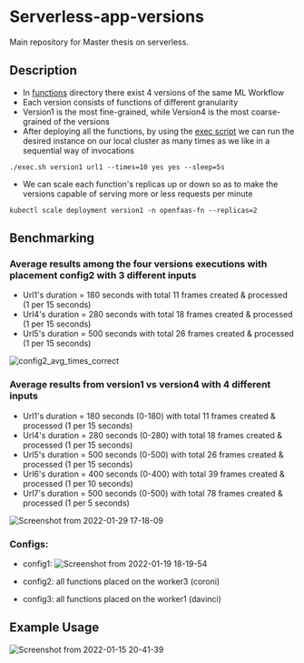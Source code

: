# Serverless-app-versions

Main repository for Master thesis on serverless.

## Description
* In [functions](https://github.com/dimgiagos44/Serverless-app-versions/tree/main/functions) directory there exist 4 versions of the same ML Workflow
* Each version consists of functions of different granularity
* Version1 is the most fine-grained, while Version4 is the most coarse-grained of the versions
* After deploying all the functions, by using the [exec script](https://github.com/dimgiagos44/Serverless-app-versions/blob/main/exec.sh)
we can run the desired instance on our local cluster as many times as we like in a sequential way of invocations
```
./exec.sh version1 url1 --times=10 yes yes --sleep=5s
```
* We can scale each function's replicas up or down so as to make the versions capable
of serving more or less requests per minute
```
kubectl scale deployment version1 -n openfaas-fn --replicas=2
```
## Benchmarking
### Average results among the four versions executions with placement config2 with 3 different inputs
* Url1's duration = 180 seconds with total 11 frames created & processed (1 per 15 seconds)
* Url4's duration = 280 seconds with total 18 frames created & processed (1 per 15 seconds)
* Url5's duration = 500 seconds with total 26 frames created & processed (1 per 15 seconds)

![config2_avg_times_correct](https://user-images.githubusercontent.com/57920951/150394887-3a1671ee-3b2f-4cff-99b8-740d7c56ca58.png)

### Average results from version1 vs version4 with 4 different inputs
* Url1's duration = 180 seconds (0-180) with total 11 frames created & processed (1 per 15 seconds)
* Url4's duration = 280 seconds (0-280) with total 18 frames created & processed (1 per 15 seconds)
* Url5's duration = 500 seconds (0-500) with total 26 frames created & processed (1 per 15 seconds)
* Url6's duration = 400 seconds (0-400) with total 39 frames created & processed (1 per 10 seconds)
* Url7's duration = 500 seconds (0-500) with total 78 frames created & processed (1 per 5 seconds)

![Screenshot from 2022-01-29 17-18-09](https://user-images.githubusercontent.com/57920951/151666467-e3acbffa-8c5b-4bf3-9579-c742d8a6cb82.png)

### Configs:
* config1: 
![Screenshot from 2022-01-19 18-19-54](https://user-images.githubusercontent.com/57920951/150173762-df3fed45-af57-4b42-ae7e-8a4f12027855.png)

* config2: 
all functions placed on the worker3 (coroni) 

* config3: 
all functions placed on the worker1 (davinci)

## Example Usage

![Screenshot from 2022-01-15 20-41-39](https://user-images.githubusercontent.com/57920951/149634004-1356f129-a036-4c0b-857b-aa24e710a2ba.png)

